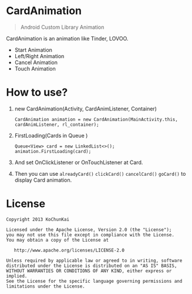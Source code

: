 # CardAnimation
>Android Custom Library Animation

CardAnimation is an animation like Tinder, LOVOO.
  - Start Animation
  - Left/Right Animation
  - Cancel Animation
  - Touch Animation

  
How to use?
===================
1. new CardAnimation(Activity, CardAnimListener, Container)
    ```
    CardAnimation animation = new CardAnimation(MainActivity.this, cardAnimListener, rl_container);
    ```

2. FirstLoading(Cards in Queue )
    ```
    Queue<View> card = new LinkedList<>();
    animation.FirstLoading(card);
    ```

3. And set OnClickListener or OnTouchListener at Card. 

4. Then you can use ```alreadyCard()``` ```clickCard()```  ```cancelCard()```  ```goCard()``` to display Card animation.


# License

    Copyright 2013 KoChunKai

    Licensed under the Apache License, Version 2.0 (the "License");
    you may not use this file except in compliance with the License.
    You may obtain a copy of the License at

       http://www.apache.org/licenses/LICENSE-2.0

    Unless required by applicable law or agreed to in writing, software
    distributed under the License is distributed on an "AS IS" BASIS,
    WITHOUT WARRANTIES OR CONDITIONS OF ANY KIND, either express or implied.
    See the License for the specific language governing permissions and
    limitations under the License.

